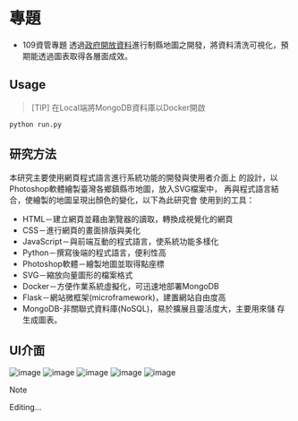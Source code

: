 # 專題
- 109資管專題
透過[政府開放資料](https://data.gov.tw/)進行制縣地圖之開發，將資料清洗可視化，預期能透過圖表取得各層面成效。
## Usage
> [TIP]
> 在Local端將MongoDB資料庫以Docker開啟
```
python run.py
```

## 研究方法
本研究主要使用網頁程式語言進行系統功能的開發與使用者介面上
的設計，以Photoshop軟體繪製臺灣各鄉鎮縣市地圖，放入SVG檔案中，
再與程式語言結合，使繪製的地圖呈現出顏色的變化，以下為此研究會
使用到的工具：
- HTML－建立網頁並藉由瀏覽器的讀取，轉換成視覺化的網頁
- CSS－進行網頁的畫面排版與美化
- JavaScript－與前端互動的程式語言，使系統功能多樣化
- Python－撰寫後端的程式語言，便利性高
- Photoshop軟體－繪製地圖並取得點座標
- SVG－縮放向量圖形的檔案格式
- Docker－方便作業系統虛擬化，可迅速地部署MongoDB
- Flask－網站微框架(microframework)，建置網站自由度高
- MongoDB-非關聯式資料庫(NoSQL)，易於擴展且靈活度大，主要用來儲
存生成圖表。
## UI介面
![image](https://github.com/Alles1212/-projectIM/assets/82037602/f66fcdfc-4e9b-4a18-8c5b-328a150725b8)
![image](https://github.com/Alles1212/-projectIM/assets/82037602/d911721c-3426-4414-919a-166aa7f9fa8f)
![image](https://github.com/Alles1212/-projectIM/assets/82037602/48f4e2a4-1df4-461d-9491-e1218b338011)
![image](https://github.com/Alles1212/-projectIM/assets/82037602/b957bda0-b561-4fda-8324-9ed3cc00d9ba)
![image](https://github.com/Alles1212/-projectIM/assets/82037602/073bd30e-735b-4e04-86b8-4f5bb7aefa04)

> [!NOTE]
> Editing...
